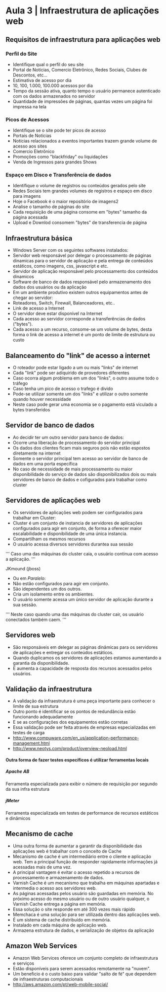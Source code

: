 # Aula 3 | Infraestrutura de aplicações web

## Requisitos de infraestrutura para aplicações web


### Perfil do Site

- Identifique qual o perfil do seu site 
 - Portal de Notícias, Comercio Eletrônico, Redes Sociais, Clubes de Descontos, etc...
- Estimativa de acesso por dia
 - 10, 100, 1.000, 100.000 acessos por dia
- Tempo da sessão ativa, quanto tempo o usuário permanece autenticado com os dados armazenados no servidor
- Quantidade de impressões de páginas, quantas vezes um página foi impressa na tela


### Picos de Acessos

- Identifique se o site pode ter picos de acesso
 - Portais de Notícias
  - Notícias relacionados a eventos importantes trazem grande volume de acesso aos sites
- Comercio Eletrônico
 - Promoções como "blackfriday" ou liquidações
- Venda de Ingressos para grandes Shows


### Espaço em Disco e Transferência de dados

- Identifique o volume de registros ou conteúdos gerados pelo site
 - Redes Sociais tem grandes volumes de registros e espaço em disco para imagens
 - Hoje o Facebook é o maior repositório de imagens2
- Analise o tamanho de páginas do site
 - Cada requisição de uma página consome em "bytes" tamanho da página acessada
 - Upload e Downlod consomem "bytes" de transferencia de página


## Infraestrutura básica

- Windows Server com os seguintes softwares instalados:
 - Servidor web responsável por delegar o processamento de páginas dinamicas para o servidor de aplicação e pela entrega de conteúdos estáticos, como imagens, css, javascript e etc.
 - Servidor de aplicação responsável pelo processamento dos conteúdos dinamicos
 - Software de banco de dados responsável pelo armazenamento dos dados dos usuários ou da aplicação
- Em um ambiente produtivo existem outros equipamentos antes de chegar ao servidor:
 - Roteadores, Switch, Firewall, Balanceadores, etc..
- Link de acesso a Internet
- O servidor deve estar disponível na Internet
- Cada acesso ao servidor corresponde a transferências de dados ("bytes").
- Cada acesso a um recurso, consome-se um volume de bytes, desta forma o link de acesso a internet é um ponto de limite de estrutura ou custo


## Balanceamento do "link" de acesso a internet

- O roteador pode estar ligado a um ou mais "links" de internet
- Cada "link" pode ser adiquirido de provedores diferentes
- Caso ocorra algum problema em um dos "links", o outro assume todo o tráfego
- Caso tenha um pico de acesso o trafego é divido
- Pode-se utilizar somente um dos "links" e utilizar o outro somente quando houver necessidade
 - Neste caso pode gerar uma economia se o pagamento está viculado a bytes transferidos


## Servidor de banco de dados

- Ao decidir ter um outro servidor para banco de dados: 
 - Ocorre uma liberação de processamento do servidor principal 
 - Os dados dos clientes ficam mais seguros pois não estão espostos diretamente na internet 
 - Somente o servidor principal tem acesso ao servidor de banco de dados em uma porta específica 
 - No caso de necessidade de mais processamento ou maior disponibilidade do serviço de dados são disponibilizados dois ou mais servidores de banco de dados e cofigurados para trabalhar como cluster
 
 
 ## Servidores de aplicações web
 
- Os servidores de aplicações web podem ser configurados para trabalhar em Cluster: 
 - Cluster é um conjunto de instancia de servidores de aplicações configurados para agir em conjunto, de forma a oferecer maior escalabilidade e disponibilidade de uma única instancia. 
 - Compartilham os mesmos recursos 
 - O usuário acessa diversos servidores durantea sua sessão 
 
'''
Caso uma das máquinas do cluster caia, o usuário continua com acesso a aplicação. 
'''

JKmound (jboss)

- Ou em *Paralelo*: 
 - Não estão configurados para agir em conjunto. 
 - São idependentes um dos outros. 
 - Cria um isolamento entre os ambientes. 
 - O usuário somente acessa um único servidor de aplicação durante a sua sessão.

'''
Neste caso quando uma das máquinas do cluster cair, os usuário conectados também caem. 
'''

## Servidores web

- São responsáveis em delegar as páginas dinâmicas para os servidores de aplicações e entregar os conteúdos estáticos. 
- Quando duplicamos os servidores de aplicações estamos aumentando a garantia da disponibilidade. 
- E aumenta a capacidade de resposta dos recursos acessados pelos usuários.

## Validação da infraestrutura

- A validação da infraestrutura é uma peça importante para conhecer o limite de sua estrutura 
- Outro ponto é identificar se os pontos de redundância estão funcionando adequadamente 
- E se as configurações dos equipamentos estão corretas 
- Essa validação pode ser feita através de empresas especializadas em testes de carga 
 - http://www.compuware.com/en_us/application-performance-management.html
 - http://www.neotys.com/product/overview-neoload.html


#### Outra forma de fazer testes específicos é utilizar ferramentas locais 

##### Apache AB 
 Ferramenta especializada para exibir o número de requisição por segundo da sua infra estrutura 

##### jMeter 
Ferramenta especializada em testes de performance de recursos estáticos e dinâmicos 

## Mecanismo de cache

- Uma outra forma de aumentar a garantir da disponibilidade das aplicações web é trabalhar com o conceito de Cache 
- Mecanismo de cache é um intermediário entre o cliente e aplicação web. Tem a principal função de responder rapidamente informações já acessadas mais de uma vez. 
- A principal vantagem é evitar o acesso repetido a recursos de processamento e armazenamento de dados. 
- Varnish Cache é um mecanismo que trabalha em máquinas apartadas e intermedia o acesso aos servidores web. 
 - As páginas acessadas pelos usuário são guardadas em memória. No próximo acesso do mesmo usuário ou de outro usuário qualquer, o Varnish Cache entrega a página em memória. 
 - Essa solução o site responde em até 300 vezes mais rápido
- Memchaca é uma solução para ser utilizada dentro das aplicações web. 
 - É um sistema de cache distribuído em memória. 
 - Instalado em cada máquina de aplicação web. 
 - Armazena estrutura de dados, e serialização de objetos da aplicação


## Amazon Web Services

- Amazon Web Services oferece um conjunto completo de infraestrutura e serviços 
- Estão disponíveis para serem acessados remotamente na "nuvem". 
- Um beneficio é o custo baixo para validar "salto de fé" que dependem de infraestruturas computacionais 
- http://aws.amazon.com/pt/web-mobile-social/
